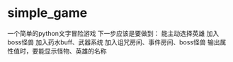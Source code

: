 # simple_game
一个简单的python文字冒险游戏
下一步应该是要做到：
  能主动选择英雄
  加入boss怪兽
  加入药水buff、武器系统
  加入诅咒房间、事件房间、boss怪兽
  输出属性值时，要能显示怪物、英雄的名称
